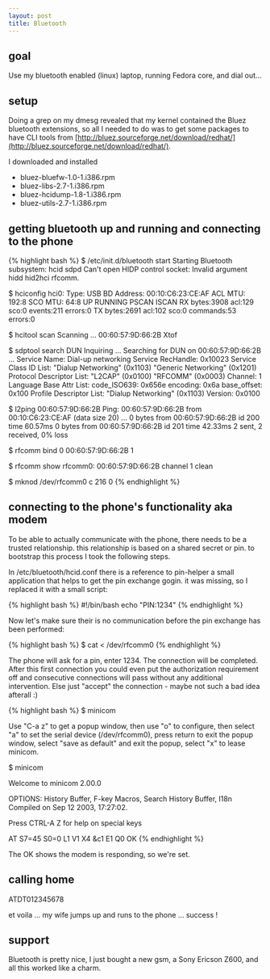 ```yaml
---
layout: post
title: Bluetooth
---
```


## goal
 
Use my bluetooth enabled (linux) laptop, running Fedora core, and dial out...

## setup

Doing a grep on my dmesg revealed that my kernel contained the Bluez bluetooth extensions, so all I needed to do was to get some packages to have CLI tools from [http://bluez.sourceforge.net/download/redhat/](http://bluez.sourceforge.net/download/redhat/).

I downloaded and installed 
* bluez-bluefw-1.0-1.i386.rpm   
* bluez-libs-2.7-1.i386.rpm
* bluez-hcidump-1.8-1.i386.rpm  
* bluez-utils-2.7-1.i386.rpm

## getting bluetooth up and running and connecting to the phone

{% highlight bash %}
$ /etc/init.d/bluetooth start
Starting Bluetooth subsystem: hcid sdpd
Can't open HIDP control socket: Invalid argument
hidd hid2hci rfcomm.

$ hciconfig
hci0:   Type: USB
      BD Address: 00:10:C6:23:CE:AF ACL MTU: 192:8  SCO MTU: 64:8
      UP RUNNING PSCAN ISCAN
      RX bytes:3908 acl:129 sco:0 events:211 errors:0
      TX bytes:2691 acl:102 sco:0 commands:53 errors:0

$ hcitool scan
Scanning ...
      00:60:57:9D:66:2B       Xtof

$ sdptool search DUN
Inquiring ...
Searching for DUN on 00:60:57:9D:66:2B ...
Service Name: Dial-up networking
Service RecHandle: 0x10023
Service Class ID List:
  "Dialup Networking" (0x1103)
  "Generic Networking" (0x1201)  
Protocol Descriptor List:
  "L2CAP" (0x0100)
  "RFCOMM" (0x0003)
    Channel: 1
Language Base Attr List:
  code_ISO639: 0x656e
  encoding:    0x6a
  base_offset: 0x100
Profile Descriptor List:
  "Dialup Networking" (0x1103)
    Version: 0x0100
 
$ l2ping 00:60:57:9D:66:2B
Ping: 00:60:57:9D:66:2B from 00:10:C6:23:CE:AF (data size 20) ...
0 bytes from 00:60:57:9D:66:2B id 200 time 60.57ms
0 bytes from 00:60:57:9D:66:2B id 201 time 42.33ms
2 sent, 2 received, 0% loss

$ rfcomm bind 0 00:60:57:9D:66:2B 1

$ rfcomm show
rfcomm0: 00:60:57:9D:66:2B channel 1 clean

$ mknod /dev/rfcomm0 c 216 0
{% endhighlight %}

## connecting to the phone's functionality aka modem

To be able to actually communicate with the phone, there needs to be a trusted relationship. this relationship is based on a shared secret or pin. to bootstrap this process I took the following steps.

In /etc/bluetooth/hcid.conf there is a reference to pin-helper a small application that helps to get the pin exchange gogin. it was missing, so I replaced it with a small script:

{% highlight bash %}
#!/bin/bash
echo "PIN:1234"
{% endhighlight %}

Now let's make sure their is no communication before the pin exchange has been performed:

{% highlight bash %}
$ cat < /dev/rfcomm0
{% endhighlight %}
  
The phone will ask for a pin, enter 1234. The connection will be completed. After this first connection you could even put the authorization requirement off and consecutive connections will pass without any additional intervention. Else just "accept" the connection - maybe not such a bad idea afterall :)

{% highlight bash %}
$ minicom
 
Use "C-a z" to get a popup window, then use "o" to configure, then
select "a" to set the serial device (/dev/rfcomm0), press return to
exit the popup window, select "save as default" and exit the popup,
select "x" to lease minicom.
 
$ minicom
                                                                               
Welcome to minicom 2.00.0
                                                                             
OPTIONS: History Buffer, F-key Macros, Search History Buffer, I18n
Compiled on Sep 12 2003, 17:27:02.
                                                                             
Press CTRL-A Z for help on special keys
                                                                             
AT S7=45 S0=0 L1 V1 X4 &c1 E1 Q0
OK
{% endhighlight %}

The OK shows the modem is responding, so we're set.

## calling home

  ATDT012345678

et voila ... my wife jumps up and runs to the phone ... success !

## support

Bluetooth is pretty nice, I just bought a new gsm, a Sony Ericson Z600, and all this worked like a charm.
